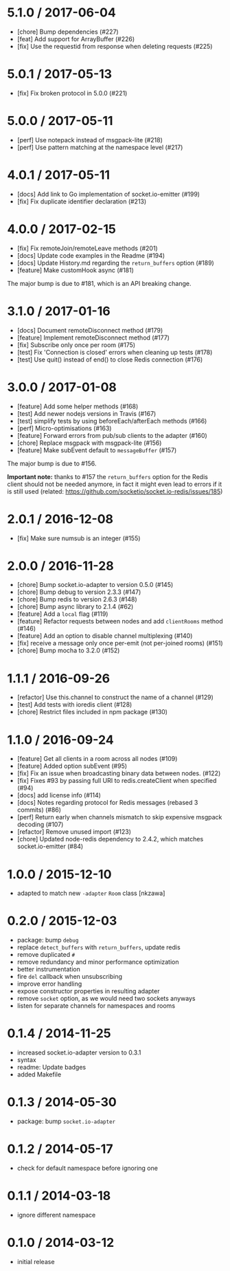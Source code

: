 
5.1.0 / 2017-06-04
===================

  * [chore] Bump dependencies (#227)
  * [feat] Add support for ArrayBuffer (#226)
  * [fix] Use the requestid from response when deleting requests (#225)

5.0.1 / 2017-05-13
===================

  * [fix] Fix broken protocol in 5.0.0 (#221)

5.0.0 / 2017-05-11
===================

  * [perf] Use notepack instead of msgpack-lite (#218)
  * [perf] Use pattern matching at the namespace level (#217)

4.0.1 / 2017-05-11
===================

  * [docs] Add link to Go implementation of socket.io-emitter (#199)
  * [fix] Fix duplicate identifier declaration (#213)

4.0.0 / 2017-02-15
===================

  * [fix] Fix remoteJoin/remoteLeave methods (#201)
  * [docs] Update code examples in the Readme (#194)
  * [docs] Update History.md regarding the `return_buffers` option (#189)
  * [feature] Make customHook async (#181)

The major bump is due to #181, which is an API breaking change.

3.1.0 / 2017-01-16
===================

  * [docs] Document remoteDisconnect method (#179)
  * [feature] Implement remoteDisconnect method (#177)
  * [fix] Subscribe only once per room (#175)
  * [test] Fix 'Connection is closed' errors when cleaning up tests (#178)
  * [test] Use quit() instead of end() to close Redis connection (#176)

3.0.0 / 2017-01-08
===================

  * [feature] Add some helper methods (#168)
  * [test] Add newer nodejs versions in Travis (#167)
  * [test] simplify tests by using beforeEach/afterEach methods (#166)
  * [perf] Micro-optimisations (#163)
  * [feature] Forward errors from pub/sub clients to the adapter (#160)
  * [chore] Replace msgpack with msgpack-lite (#156)
  * [feature] Make subEvent default to `messageBuffer` (#157)

The major bump is due to #156.

**Important note:** thanks to #157 the `return_buffers` option for the Redis client should not be needed anymore, in fact it might even lead to errors if it is still used (related: https://github.com/socketio/socket.io-redis/issues/185)

2.0.1 / 2016-12-08
===================

  * [fix] Make sure numsub is an integer (#155)

2.0.0 / 2016-11-28
===================

  * [chore] Bump socket.io-adapter to version 0.5.0 (#145)
  * [chore] Bump debug to version 2.3.3 (#147)
  * [chore] Bump redis to version 2.6.3 (#148)
  * [chore] Bump async library to 2.1.4 (#62)
  * [feature] Add a `local` flag (#119)
  * [feature] Refactor requests between nodes and add `clientRooms` method (#146)
  * [feature] Add an option to disable channel multiplexing (#140)
  * [fix] receive a message only once per-emit (not per-joined rooms) (#151)
  * [chore] Bump mocha to 3.2.0 (#152)

1.1.1 / 2016-09-26
==================

 * [refactor] Use this.channel to construct the name of a channel (#129)
 * [test] Add tests with ioredis client (#128)
 * [chore] Restrict files included in npm package (#130)

1.1.0 / 2016-09-24
==================

 * [feature] Get all clients in a room across all nodes (#109)
 * [feature] Added option subEvent (#95)
 * [fix] Fix an issue when broadcasting binary data between nodes. (#122)
 * [fix] Fixes #93 by passing full URI to redis.createClient when specified (#94)
 * [docs] add license info (#114)
 * [docs] Notes regarding protocol for Redis messages (rebased 3 commits) (#86)
 * [perf] Return early when channels mismatch to skip expensive msgpack decoding (#107)
 * [refactor] Remove unused import (#123)
 * [chore] Updated node-redis dependency to 2.4.2, which matches socket.io-emitter (#84)

1.0.0 / 2015-12-10
==================

  * adapted to match new `-adapter` `Room` class [nkzawa]

0.2.0 / 2015-12-03
==================

  * package: bump `debug`
  * replace `detect_buffers` with `return_buffers`, update redis
  * remove duplicated `#`
  * remove redundancy and minor performance optimization
  * better instrumentation
  * fire `del` callback when unsubscribing
  * improve error handling
  * expose constructor properties in resulting adapter
  * remove `socket` option, as we would need two sockets anyways
  * listen for separate channels for namespaces and rooms

0.1.4 / 2014-11-25
==================

 * increased socket.io-adapter version to 0.3.1
 * syntax
 * readme: Update badges
 * added Makefile

0.1.3 / 2014-05-30
==================

 * package: bump `socket.io-adapter`

0.1.2 / 2014-05-17
==================

 * check for default namespace before ignoring one

0.1.1 / 2014-03-18
==================

 * ignore different namespace

0.1.0 / 2014-03-12
==================

 * initial release
